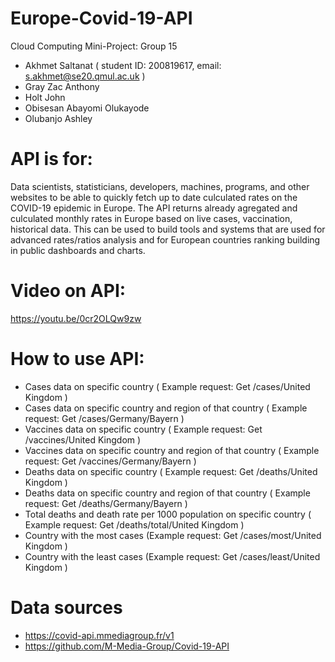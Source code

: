 # Europe-Covid-19-API
Cloud Computing Mini-Project: Group 15 

- Akhmet Saltanat  ( student ID: 200819617, email: s.akhmet@se20.qmul.ac.uk )
- Gray Zac Anthony
- Holt John
- Obisesan Abayomi Olukayode
- Olubanjo Ashley

# API is for:
Data scientists, statisticians, developers, machines, programs, and other websites to be able to quickly fetch up to date culculated rates on the COVID-19 epidemic in Europe.
The API returns already agregated and culculated monthly rates in Europe based on live cases, vaccination, historical data. This can be used to build tools and systems that are used for advanced rates/ratios analysis and for European countries ranking building in public dashboards and charts.

#  Video on API: 
https://youtu.be/0cr2OLQw9zw

# How to use API: 
- Cases data on specific country ( Example request:  Get /cases/United Kingdom )
- Cases data on specific country and region of that country ( Example request:  Get /cases/Germany/Bayern )
- Vaccines data on specific country ( Example request:  Get /vaccines/United Kingdom )
- Vaccines data on specific country and region of that country ( Example request:  Get /vaccines/Germany/Bayern )
- Deaths data on specific country ( Example request:  Get /deaths/United Kingdom )
- Deaths data on specific country and region of that country ( Example request:  Get /deaths/Germany/Bayern )
- Total deaths and death rate per 1000 population on specific country ( Example request:  Get /deaths/total/United Kingdom )
- Country with the most cases  (Example request:  Get /cases/most/United Kingdom )
- Country with the least cases (Example request:  Get /cases/least/United Kingdom )

# Data sources
- https://covid-api.mmediagroup.fr/v1
- https://github.com/M-Media-Group/Covid-19-API

